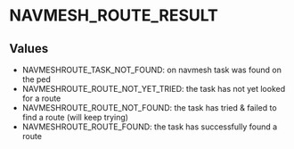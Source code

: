 # NAVMESH_ROUTE_RESULT

## Values
* NAVMESHROUTE_TASK_NOT_FOUND: on navmesh task was found on the ped
* NAVMESHROUTE_ROUTE_NOT_YET_TRIED: the task has not yet looked for a route
* NAVMESHROUTE_ROUTE_NOT_FOUND: the task has tried & failed to find a route (will keep trying)
* NAVMESHROUTE_ROUTE_FOUND: the task has successfully found a route